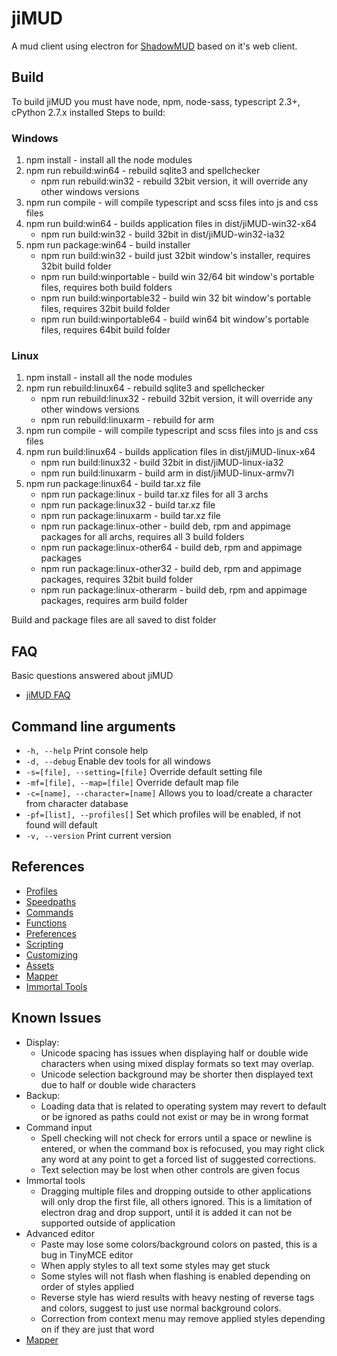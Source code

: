 # jiMUD

A mud client using electron for [ShadowMUD](http://www.shadowmud.com) based on it's web client.

## Build

  To build jiMUD you must have node, npm, node-sass, typescript 2.3+, cPython 2.7.x installed
  Steps to build:

### Windows

1. npm install - install all the node modules
1. npm run rebuild:win64 - rebuild sqlite3 and spellchecker
    - npm run rebuild:win32 - rebuild 32bit version, it will override any other windows versions
1. npm run compile - will compile typescript and scss files into js and css files
1. npm run build:win64 - builds application files in dist/jiMUD-win32-x64
    - npm run build:win32 - build 32bit in dist/jiMUD-win32-ia32
1. npm run package:win64 - build installer
    - npm run build:win32 - build just 32bit window's installer, requires 32bit build folder
    - npm run build:winportable - build win 32/64 bit window's portable files, requires both build folders
    - npm run build:winportable32 - build win 32 bit window's portable files, requires 32bit build folder
    - npm run build:winportable64 - build win64 bit window's portable files, requires 64bit build folder

### Linux

1. npm install - install all the node modules
1. npm run rebuild:linux64 - rebuild sqlite3 and spellchecker
    - npm run rebuild:linux32 - rebuild 32bit version, it will override any other windows versions
    - npm run rebuild:linuxarm - rebuild for arm
1. npm run compile - will compile typescript and scss files into js and css files
1. npm run build:linux64 - builds application files in dist/jiMUD-linux-x64
    - npm run build:linux32 - build 32bit in dist/jiMUD-linux-ia32
    - npm run build:linuxarm - build arm in dist/jiMUD-linux-armv7l
1. npm run package:linux64 - build tar.xz file
    - npm run package:linux - build tar.xz files for all 3 archs
    - npm run package:linux32 - build tar.xz file
    - npm run package:linuxarm - build tar.xz file
    - npm run package:linux-other - build deb, rpm and appimage packages for all archs, requires all 3 build folders
    - npm run package:linux-other64 - build deb, rpm and appimage packages
    - npm run package:linux-other32 - build deb, rpm and appimage packages, requires 32bit build folder
    - npm run package:linux-otherarm - build deb, rpm and appimage packages, requires arm build folder

Build and package files are all saved to dist folder

## FAQ

Basic questions answered about jiMUD

- [jiMUD FAQ](faq.md)

## Command line arguments

- `-h, --help`                    Print console help
- `-d, --debug`                   Enable dev tools for all windows
- `-s=[file], --setting=[file]`   Override default setting file
- `-mf=[file], --map=[file]`      Override default map file
- `-c=[name], --character=[name]` Allows you to load/create a character from character database
- `-pf=[list], --profiles[]`      Set which profiles will be enabled, if not found will default
- `-v, --version`                 Print current version

## References

- [Profiles](profiles.md)
- [Speedpaths](speedpaths.md)
- [Commands](commands.md)
- [Functions](functions.md)
- [Preferences](preferences.md)
- [Scripting](scripting.md)
- [Customizing](customizing.md)
- [Assets](assets.md)
- [Mapper](mapper.md)
- [Immortal Tools](immortal.md)

## Known Issues

- Display:
  - Unicode spacing has issues when displaying half or double wide characters when using mixed display formats so text may overlap.
  - Unicode selection background may be shorter then displayed text due to half or double wide characters
- Backup:
  - Loading data that is related to operating system may revert to default or be ignored as paths could not exist or may be in wrong format
- Command input
  - Spell checking will not check for errors until a space or newline is entered, or when the command box is refocused, you may right click any word at any point to get a forced list of suggested corrections.
  - Text selection may be lost when other controls are given focus
- Immortal tools
  - Dragging multiple files and dropping outside to other applications will only drop the first file, all others ignored. This is a limitation of electron drag and drop support, until it is added it can not be supported outside of application
- Advanced editor
  - Paste may lose some colors/background colors on pasted, this is a bug in TinyMCE editor
  - When apply styles to all text some styles may get stuck
  - Some styles will not flash when flashing is enabled depending on order of styles applied
  - Reverse style has wierd results with heavy nesting of reverse tags and colors, suggest to just use normal background colors.
  - Correction from context menu may remove applied styles depending on if they are just that word
- [Mapper](mapper.md#know-issues)